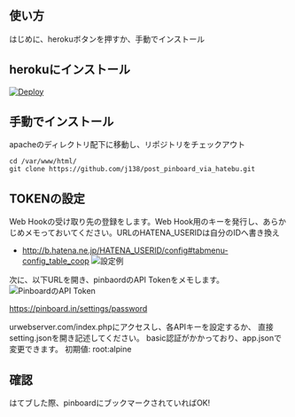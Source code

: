 ## 使い方

はじめに、herokuボタンを押すか、手動でインストール
## herokuにインストール
[![Deploy](https://www.herokucdn.com/deploy/button.png)](https://heroku.com/deploy)

## 手動でインストール
apacheのディレクトリ配下に移動し、リポジトリをチェックアウト

```
cd /var/www/html/
git clone https://github.com/j138/post_pinboard_via_hatebu.git
```

## TOKENの設定
Web Hookの受け取り先の登録をします。Web Hook用のキーを発行し、あらかじめメモっておいてください。URLのHATENA_USERIDは自分のIDへ書き換え
 - http://b.hatena.ne.jp/HATENA_USERID/config#tabmenu-config_table_coop
![設定例](http://i.imgur.com/Q6M7R7T.png "設定例")

次に、以下URLを開き、pinbaordのAPI Tokenをメモします。
![PinboardのAPI Token](http://i.imgur.com/sfIEXwA.png "PinboardのAPI Token")

https://pinboard.in/settings/password

urwebserver.com/index.phpにアクセスし、各APIキーを設定するか、
直接setting.jsonを開き記述してください。
basic認証がかかっており、app.jsonで変更できます。
初期値: root:alpine

## 確認
はてブした際、pinboardにブックマークされていればOK!

